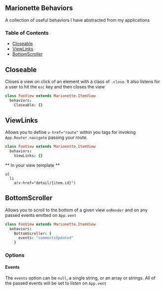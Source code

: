 Marionette Behaviors
--------

A collection of useful behaviors I have abstracted from my applications

### Table of Contents

  * [Closeable](#closeable)
  * [ViewLinks](#viewlinks)
  * [BottomScroller](#bottomscroller)

## Closeable

Closes a view on click of an element with a class of `.close`. It also listens for a user to hit the `esc` key and then closes the view

```coffeescript
class FooView extends Marionette.ItemView
  behaviors:
    Closeable: {}
```

## ViewLinks

Allows you to define `v-href="route"` within you tags for invoking `App.Router.navigate` passing your route.

```coffeescript
class FooView extends Marionette.ItemView
  behaviors:
    ViewLinks: {}
```

** In your view template **
```jade
ul
  li
    a(v-href="detail/{item.id}")
```

## BottomScroller

Allows you to scroll to the bottom of a given view `onRender` and on any passed events emitted on `App.vent`

```coffeescript
class FooView extends Marionette.ItemView
  behaviors:
    BottomScroller: {
      events: "commentsUpdated"
    }
```

### Options

#### Events
  The `events` option can be `null`, a single string, or an array or strings.
  All of the passed events will be set to listen on `App.vent`
